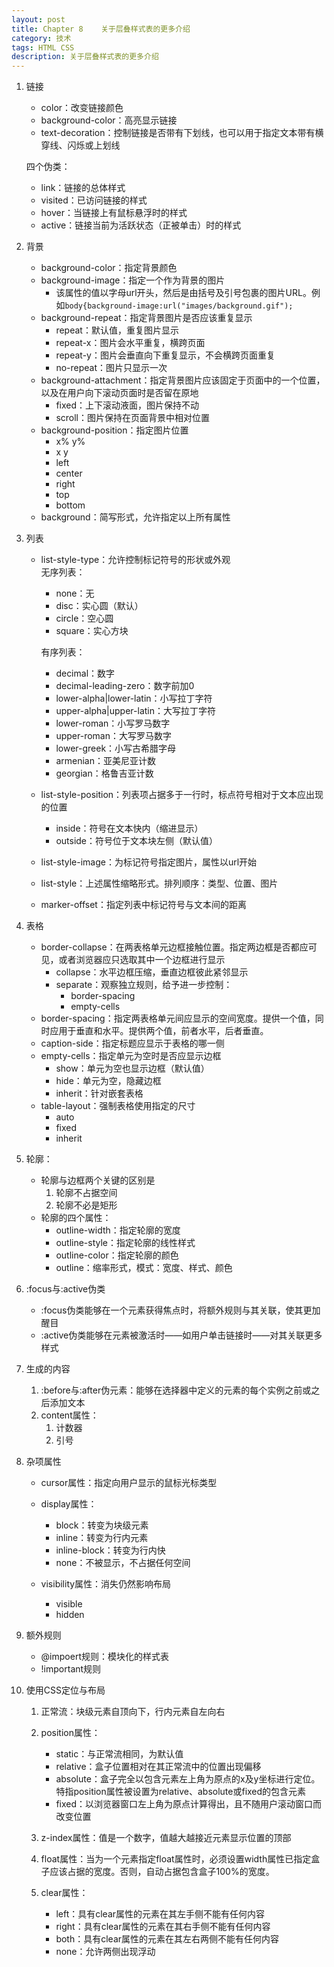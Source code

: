 ```yaml
---
layout: post
title: Chapter 8	关于层叠样式表的更多介绍
category: 技术
tags: HTML CSS
description: 关于层叠样式表的更多介绍
---
```


1. 链接
	- color：改变链接颜色
	- background-color：高亮显示链接
	- text-decoration：控制链接是否带有下划线，也可以用于指定文本带有横穿线、闪烁或上划线  
	
	四个伪类：
	- link：链接的总体样式
	- visited：已访问链接的样式
	- hover：当链接上有鼠标悬浮时的样式
	- active：链接当前为活跃状态（正被单击）时的样式

2. 背景
	- background-color：指定背景颜色
	- background-image：指定一个作为背景的图片
		- 该属性的值以字母url开头，然后是由括号及引号包裹的图片URL。例如`body{background-image:url("images/background.gif");`
	- background-repeat：指定背景图片是否应该重复显示
		- repeat：默认值，重复图片显示
		- repeat-x：图片会水平重复，横跨页面
		- repeat-y：图片会垂直向下重复显示，不会横跨页面重复
		- no-repeat：图片只显示一次
	- background-attachment：指定背景图片应该固定于页面中的一个位置，以及在用户向下滚动页面时是否留在原地
		- fixed：上下滚动液面，图片保持不动
		- scroll：图片保持在页面背景中相对位置
	- background-position：指定图片位置
		- x% y%
		- x y
		- left
		- center
		- right
		- top
		- bottom
	- background：简写形式，允许指定以上所有属性

3. 列表
	- list-style-type：允许控制标记符号的形状或外观  
	无序列表：
		- none：无
		- disc：实心圆（默认）
		- circle：空心圆
		- square：实心方块  

		有序列表：
		- decimal：数字
		- decimal-leading-zero：数字前加0
		- lower-alpha|lower-latin：小写拉丁字符
		- upper-alpha|upper-latin：大写拉丁字符
		- lower-roman：小写罗马数字
		- upper-roman：大写罗马数字
		- lower-greek：小写古希腊字母
		- armenian：亚美尼亚计数
		- georgian：格鲁吉亚计数  
	- list-style-position：列表项占据多于一行时，标点符号相对于文本应出现的位置
		- inside：符号在文本快内（缩进显示）
		- outside：符号位于文本块左侧（默认值）
	- list-style-image：为标记符号指定图片，属性以url开始
	- list-style：上述属性缩略形式。排列顺序：类型、位置、图片
	- marker-offset：指定列表中标记符号与文本间的距离

4. 表格
	- border-collapse：在两表格单元边框接触位置。指定两边框是否都应可见，或者浏览器应只选取其中一个边框进行显示
		- collapse：水平边框压缩，垂直边框彼此紧邻显示
		- separate：观察独立规则，给予进一步控制：
			- border-spacing
			- empty-cells
	- border-spacing：指定两表格单元间应显示的空间宽度。提供一个值，同时应用于垂直和水平。提供两个值，前者水平，后者垂直。
	- caption-side：指定标题应显示于表格的哪一侧
	- empty-cells：指定单元为空时是否应显示边框
		- show：单元为空也显示边框（默认值）
		- hide：单元为空，隐藏边框
		- inherit：针对嵌套表格
	- table-layout：强制表格使用指定的尺寸
		- auto
		- fixed
		- inherit

5. 轮廓：
	- 轮廓与边框两个关键的区别是
		1. 轮廓不占据空间
		2. 轮廓不必是矩形
	- 轮廓的四个属性：
		- outline-width：指定轮廓的宽度
		- outline-style：指定轮廓的线性样式
		- outline-color：指定轮廓的颜色
		- outline：缩率形式，模式：宽度、样式、颜色

6. :focus与:active伪类
	- :focus伪类能够在一个元素获得焦点时，将额外规则与其关联，使其更加醒目
	- :active伪类能够在元素被激活时——如用户单击链接时——对其关联更多样式

7. 生成的内容
	1. :before与:after伪元素：能够在选择器中定义的元素的每个实例之前或之后添加文本
	2. content属性：
		1. 计数器
		2. 引号

8. 杂项属性
	- cursor属性：指定向用户显示的鼠标光标类型
	- display属性：
		- block：转变为块级元素
		- inline：转变为行内元素
		- inline-block：转变为行内快
		- none：不被显示，不占据任何空间

	- visibility属性：消失仍然影响布局
		- visible
		- hidden

9. 额外规则
	- @impoert规则：模块化的样式表
	- !important规则

10. 使用CSS定位与布局
	1. 正常流：块级元素自顶向下，行内元素自左向右
	2. position属性：
		- static：与正常流相同，为默认值
		- relative：盒子位置相对在其正常流中的位置出现偏移
		- absolute：盒子完全以包含元素左上角为原点的x及y坐标进行定位。特指position属性被设置为relative、absolute或fixed的包含元素
		- fixed：以浏览器窗口左上角为原点计算得出，且不随用户滚动窗口而改变位置

	3. z-index属性：值是一个数字，值越大越接近元素显示位置的顶部
	4. float属性：当为一个元素指定float属性时，必须设置width属性已指定盒子应该占据的宽度。否则，自动占据包含盒子100%的宽度。
	5. clear属性：
		- left：具有clear属性的元素在其左手侧不能有任何内容
		- right：具有clear属性的元素在其右手侧不能有任何内容
		- both：具有clear属性的元素在其左右两侧不能有任何内容
		- none：允许两侧出现浮动

